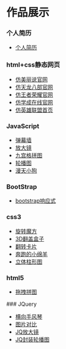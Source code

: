 # 作品展示

### 个人简历
<ul>
    <li>
        <a href="./作品/个人简历网站/个人简历.html" target="_blink">个人简历</a>
    </li>
</ul>

### html+css静态网页
<ul>
    <li>
        <a href="./作品/html+css静态网页/仿美丽说/demo.html" target="_blink">仿美丽说官网</a>
    </li>
    <li>
        <a href="./作品/html+css静态网页/仿天龙八部官网/demo.html" target="_blink">仿天龙八部官网</a>
    </li>
    <li>
        <a href="./作品/html+css静态网页/仿王者荣耀/index.html" target="_blink">仿王者荣耀官网</a>
    </li>
    <li>
        <a href="./作品/html+css静态网页/仿学成在线/demo.html" target="_blink">仿学成在线官网</a>
    </li>
    <li>
        <a href="./作品/html+css静态网页/仿英雄联盟首页/demo.html" target="_blink">仿英雄联盟首页</a>
    </li>
</ul>

### JavaScript
<ul>
    <li>
        <a href="./作品/JavaScript/弹幕墙/弹幕墙.html" target="_blink">弹幕墙</a>
    </li>
    <li>
        <a href="./作品/JavaScript/放大镜/仿京东放大镜.html" target="_blink">放大镜</a>
    </li>
    <li>
        <a href="./作品/JavaScript/九宫格拼图/九宫格拼图.html" target="_blink">九宫格拼图</a>
    </li>
    <li>
        <a href="./作品/JavaScript/轮播图/轮播图.html" target="_blink">轮播图</a>
    </li>
    <li>
        <a href="./作品/JavaScript/漫天小狗狗/demo.html" target="_blink">漫天小狗</a>
    </li>
</ul>

### BootStrap
<ul>
    <li>
        <a href="./作品/bootstrap/bootstrap响应式/index.html" target="_blink">bootstrap响应式</a>
    </li>
</ul>

### css3
<ul>
    <li>
        <a href="./作品/css3/01-旋转魔方/demo.html" target="_blink">旋转魔方</a>
    </li>
    <li>
        <a href="./作品/css3/02-3D翻盖盒子/index.html" target="_blink">3D翻盖盒子</a>
    </li>
    <li>
        <a href="./作品/css3/03-翻转卡片/卡片.html" target="_blink">翻转卡片</a>
    </li>
    <li>
        <a href="./作品/css3/04-奔跑的小绵羊/小绵羊.html" target="_blink">奔跑的小绵羊</a>
    </li>
    <li>
        <a href="./作品/css3/05-立体柱形图/1 案例.html" target="_blink">立体柱形图</a>
    </li>
</ul>

### html5
<ul>
    <li>
        <a href="./作品/html5/拖拽拼图/拖拽拼图.html" target="_blink">拖拽拼图</a>
    </li>
</ul>
### JQuery
<ul>
    <li>
        <a href="./作品/JQuery/横向手风琴效果/2 横向手风琴.html" target="_blink">横向手风琴</a>
    </li>
    <li>
        <a href="./作品/JQuery/图片对比/图片对比.html" target="_blink">图片对比</a>
    </li>
    <li>
        <a href="./作品/JQuery/JQ放大镜/JQ放大镜.html" target="_blink">JQ放大镜</a>
    </li>
    <li>
        <a href="./作品/JQuery/JQ封装轮播图/封装轮播图.html" target="_blink">JQ封装轮播图</a>
    </li>
</ul>



